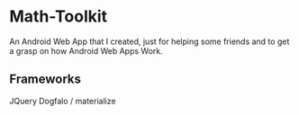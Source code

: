 # Math-Toolkit
An Android Web App that I created, just for helping some friends and to get a grasp on how Android Web Apps Work.

Frameworks
-----------

JQuery
Dogfalo / materialize 
